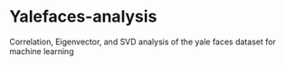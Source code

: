 # Yalefaces-analysis
Correlation, Eigenvector, and SVD analysis of the yale faces dataset for machine learning
